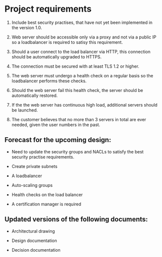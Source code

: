 # Project requirements

1. Include best security practises, that have not yet been implemented in the version 1.0.

2. Web server should be accessible only via a proxy and not via a public IP so a loadbalancer is required to satisy this requirement.

3. Should a user connect to the load balancer via HTTP, this connection should be automatically upgraded to HTTPS.

4. The connection must be secured with at least TLS 1.2 or higher.

5. The web server must undergo a health check on a regular basis so the loadbalancer performs these checks.

6. Should the web server fail this health check, the server should be automatically restored.

7. If the the web server has continuous high load, additional servers should be launched. 

8. The customer believes that no more than 3 servers in total are ever needed, given the user numbers in the past.

## Forecast for the upcoming design:

- Need to update the security groups and NACLs to satisfy the best security practise requirements.

- Create private subnets 

- A loadbalancer

- Auto-scaling groups

- Health checks on the load balancer

- A certification manager is required 


## Updated versions of the following documents:

- Architectural drawing

- Design documentation

- Decision documentation
